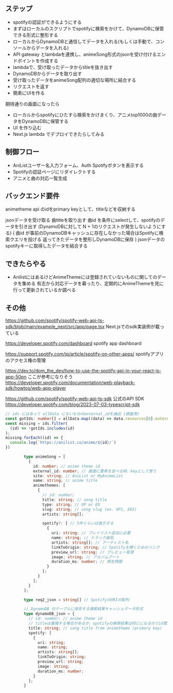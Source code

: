 ## ステップ
- spotifyの認証ができるようにする
- まずはローカルのスクリプトでspotifyに検索をかけて、DynamoDBに保管できる形式に整形する
- ローカルからDynamoDBと通信してデータを入れる(もしくは手動で、コンソールからデータを入れる)
- API gateway とlambdaを連携し、animeSong形式のjsonを受け付けるエンドポイントを作成する
- lambdaで、受け取ったデータからtitleを抜き出す
- DynamoDBからデータを取り出す
- 受け取ったデータをanimeSong配列の適切な場所に結合する
- リクエストを返す
- 簡素にUIを作る

期待通りの画面になったら
- ローカルからspotifyにひたすら検索をかけまくり、アニメtop1000の曲データをDynamoDBに保管する
- UI を作り込む
- Next.js lambda でデプロイできたらしてみる

## 制御フロー
- AniListユーザー名入力フォーム、Auth Spotifyボタンを表示する
- Spotifyの認証ページにリダイレクトする
- アニメと曲の対応一覧生成



## バックエンド要件
animetheme api のidをprimary keyとして、titleなどを収納する

jsonデータを受け取る
曲titleを取り出す
曲id を条件にselectして、spotifyのデータを引き出す
(DynamoDBに対して N + 1のリクエストが発生しないようにする)
(
曲id が事前のDynamoDBキャッシュに存在しなかった場合はSpotifyに検索クエリを投げる
返ってきたデータを整形しDynamoDBに保存
)
jsonデータのspotifyキーに取得したデータを結合する

## できたらやる
- AnilistにはあるけどAnimeThemeには登録されていないものに関してのデータを集める
有志から対応データを募ったり、定期的にAnimeThemeを見に行って更新されているか調べる

## その他
https://github.com/spotify/spotify-web-api-ts-sdk/blob/main/example_next/src/app/page.tsx
Next.jsでのsdk実装例が載っている

https://developer.spotify.com/dashboard
spotify app dashboard

https://support.spotify.com/jp/article/spotify-on-other-apps/
spotifyアプリのアクセス権の管理

https://dev.to/dom_the_dev/how-to-use-the-spotify-api-in-your-react-js-app-50pn
ここが参考になりそう
https://developer.spotify.com/documentation/web-playback-sdk/howtos/web-app-player

https://github.com/spotify/spotify-web-api-ts-sdk
公式のAPI SDK
https://developer.spotify.com/blog/2023-07-03-typescript-sdk

```typescript
// ids にはあって allData にないもののexternal_idを抽出 (調査用)
const gotIds: number[] = allData.map((data) => data.resources[0].external_id);
const missing = ids.filter(
  (id) => !gotIds.includes(id)
);
missing.forEach((id) => {
  console.log(`https://anilist.co/anime/${id}/`)
})
```

```typescript
        type animeSong = [
          {
            id: number; // anime theme id
            external_id: number; // 画面に要素を並べる時、keyとして使う
            site: string; // AniList or MyAnimeList
            name: string; // anime title
            animethemes: [
              {
                // id: number;
                title: string; // song title
                type: string; // OP or ED
                slug: string; // song slug (ex. OP1, ED2)
                artists: string[];

                spotify?: [ // 5件ぐらいは表示する
                  {
                    uri: string; // プレイリスト追加に必要
                    name: string; // トラック曲名
                    artists: string[]; // アーティスト名
                    linkToOrigin: string; // Spotifyを開くためのリンク
                    preview_url: string; // プレビュー音源
                    image: string; // アルバムアート
                    duration_ms: number; // 再生時間
                  }
                ];
              }
            ];
          }
        ];

        type req2_json = string[] // SpotifyのURIの配列

        // DynamoDB のテーブルに保存する検索結果キャッシュデータ形式
        type dynamoDB_json = {
          // id: number; // anime theme id
          // titleは重複する場合があるが、spotifyの検索結果は同じになるのでid管理は不要
          title: string; // song title from animetheme (primary key)
          spotify: [
            {
              uri: string;
              name: string;
              artists: string[];
              linkToOrigin: string;
              preview_url: string;
              image: string;
              duration_ms: number;
            }
          ];
        }
```
